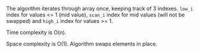 The algorithm iterates through array once, keeping track of 3 indexes. `low_i` index for values <= 1 (mid value), `scan_i` index for mid values (will not be swapped) and `high_i` index for values >= 1.

Time complexity is O(n).

Space complexity is O(1). Algorithm swaps elements in place.